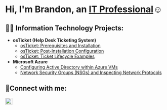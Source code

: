<h1>Hi, I'm Brandon, an <a href="www.linkedin.com/in/brandon-grovogel-51643b54">IT Professional</a>☺</h1>

<h2>👨‍💻 Information Technology Projects:</h2>

- <b>osTicket (Help Desk Ticketing System)</b>
  - [osTicket: Prerequisites and Installation](https://github.com/Bgrovogel1/osticket-prereqs)
  - [osTicket: Post-Installation Configuration](https://github.com/Bgrovogel1/post-install-config)
  - [osTicket: Ticket Lifecycle Examples](https://github.com/Bgrovogel1/ticket-lifecycle)
- <b>Microsoft Azure</b>
  - [Configuring Active Directory within Azure VMs](https://github.com/Bgrovogel1/configure-ad)
  - [Network Security Groups (NSGs) and Inspecting Network Protocols](https://github.com/Bgrovogel1/azure-network-protocols)

<h2>🤳Connect with me:</h2>

[<img align="left" alt="Brandon | LinkedIn" width="22px" src="https://cdn.jsdelivr.net/npm/simple-icons@v3/icons/linkedin.svg" />][linkedin]

[linkedin]: www.linkedin.com/in/brandon-grovogel-51643b54

